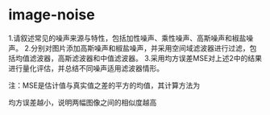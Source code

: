 # image-noise

1.请叙述常见的噪声来源与特性，包括加性噪声、乘性噪声、高斯噪声和椒盐噪声。
2.分别对图片添加高斯噪声和椒盐噪声，并采用空间域滤波器进行过滤，包括均值滤波器，高斯滤波器和中值滤波器。
3.采用均方误差MSE对上述2中的结果进行量化评估，并总结不同噪声适用滤波器情形。

注：MSE是估计值与真实值之差的平方的均值，其计算方法为 

均方误差越小，说明两幅图像之间的相似度越高
